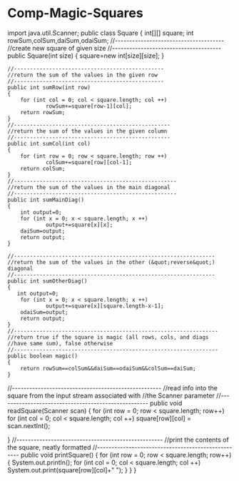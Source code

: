 # Comp-Magic-Squares

import java.util.Scanner;
    public class Square
        {
        int[][] square;
        int rowSum,colSum,daiSum,odaiSum;
        //--------------------------------------
        //create new square of given size
        //--------------------------------------
    public Square(int size)
    {
         square=new int[size][size];
    }

    //-----------------------------------------------
    //return the sum of the values in the given row
    //-----------------------------------------------
    public int sumRow(int row)
    {
        for (int col = 0; col < square.length; col ++)
                rowSum+=square[row-1][col];
        return rowSum;
    }
    //-------------------------------------------------
    //return the sum of the values in the given column
    //-------------------------------------------------
    public int sumCol(int col)
    {
        for (int row = 0; row < square.length; row ++)
                colSum+=square[row][col-1];
        return colSum;
    }
    //---------------------------------------------------
    //return the sum of the values in the main diagonal
    //---------------------------------------------------
    public int sumMainDiag()
    {
        int output=0;
        for (int x = 0; x < square.length; x ++)
                output+=square[x][x];
        daiSum=output;
        return output;
    }

    //---------------------------------------------------------------
    //return the sum of the values in the other (&quot;reverse&quot;) diagonal
    //---------------------------------------------------------------
    public int sumOtherDiag()
    {
       int output=0;
        for (int x = 0; x < square.length; x ++)
                output+=square[x][square.length-x-1];
        odaiSum=output;
        return output; 
    }
    //----------------------------------------------------------------
    //return true if the square is magic (all rows, cols, and diags
    //have same sum), false otherwise
    //----------------------------------------------------------------
    public boolean magic()
    {
        return rowSum==colSum&&daiSum==odaiSum&&colSum==daiSum;
    }
//----------------------------------------------------
//read info into the square from the input stream associated with
//the Scanner parameter
//----------------------------------------------------
public void readSquare(Scanner scan)
{
    for (int row = 0; row < square.length; row++)
        for (int col = 0; col < square.length; col ++)
            square[row][col] = scan.nextInt();

}
//---------------------------------------------------
//print the contents of the square, neatly formatted
//---------------------------------------------------
public void printSquare()
    {
    for (int row = 0; row < square.length; row++){
            System.out.println();
            for (int col = 0; col < square.length; col ++)
                System.out.print(square[row][col]+" ");
    }
    }
}
